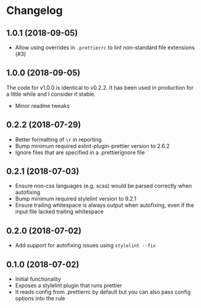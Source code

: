 # Changelog

## 1.0.1 (2018-09-05)

- Allow using overrides in `.prettierrc` to lint non-standard file extensions (#3)

## 1.0.0 (2018-09-05)

The code for v1.0.0 is identical to v0.2.2. It has been used in production for a
little while and I consider it stable.

- Minor readme tweaks

## 0.2.2 (2018-07-29)

- Better formatting of `\r` in reporting
- Bump minimum required eslint-plugin-prettier version to 2.6.2
- Ignore files that are specified in a .prettierignore file

## 0.2.1 (2018-07-03)

- Ensure non-css languages (e.g. scss) would be parsed correctly when autofixing
- Bump minimum required stylelint version to 9.2.1
- Ensure trailing whitespace is always output when autofixing, even if the input file lacked trailing whitespace

## 0.2.0 (2018-07-02)

- Add support for autofixing issues using `stylelint --fix`

## 0.1.0 (2018-07-02)

- Initial functionality
- Exposes a stylelint plugin that runs prettier
- It reads config from .prettierrc by default but you can also pass config options into the rule
